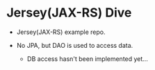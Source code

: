 # Jersey(JAX-RS) Dive

- Jersey(JAX-RS) example repo.

- No JPA, but DAO is used to access data.
  - DB access hasn't been implemented yet...

